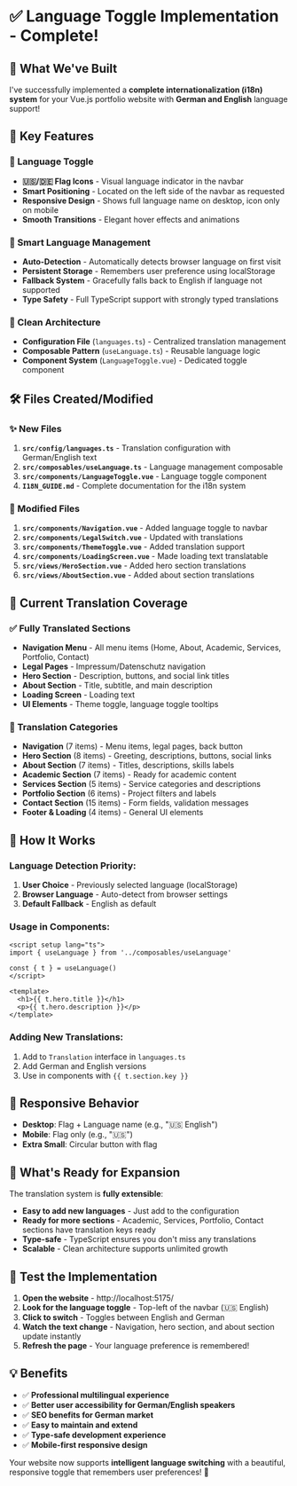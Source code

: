 # ✅ Language Toggle Implementation - Complete!

## 🎯 What We've Built

I've successfully implemented a **complete internationalization (i18n) system** for your Vue.js portfolio website with **German and English** language support!

## 🌟 Key Features

### 🔄 Language Toggle
- **🇺🇸/🇩🇪 Flag Icons** - Visual language indicator in the navbar
- **Smart Positioning** - Located on the left side of the navbar as requested
- **Responsive Design** - Shows full language name on desktop, icon only on mobile
- **Smooth Transitions** - Elegant hover effects and animations

### 🧠 Smart Language Management
- **Auto-Detection** - Automatically detects browser language on first visit
- **Persistent Storage** - Remembers user preference using localStorage
- **Fallback System** - Gracefully falls back to English if language not supported
- **Type Safety** - Full TypeScript support with strongly typed translations

### 📁 Clean Architecture
- **Configuration File** (`languages.ts`) - Centralized translation management
- **Composable Pattern** (`useLanguage.ts`) - Reusable language logic
- **Component System** (`LanguageToggle.vue`) - Dedicated toggle component

## 🛠️ Files Created/Modified

### ✨ New Files
1. **`src/config/languages.ts`** - Translation configuration with German/English text
2. **`src/composables/useLanguage.ts`** - Language management composable
3. **`src/components/LanguageToggle.vue`** - Language toggle component
4. **`I18N_GUIDE.md`** - Complete documentation for the i18n system

### 🔧 Modified Files
1. **`src/components/Navigation.vue`** - Added language toggle to navbar
2. **`src/components/LegalSwitch.vue`** - Updated with translations
3. **`src/components/ThemeToggle.vue`** - Added translation support
4. **`src/components/LoadingScreen.vue`** - Made loading text translatable
5. **`src/views/HeroSection.vue`** - Added hero section translations
6. **`src/views/AboutSection.vue`** - Added about section translations

## 🎨 Current Translation Coverage

### ✅ Fully Translated Sections
- **Navigation Menu** - All menu items (Home, About, Academic, Services, Portfolio, Contact)
- **Legal Pages** - Impressum/Datenschutz navigation
- **Hero Section** - Description, buttons, and social link titles
- **About Section** - Title, subtitle, and main description
- **Loading Screen** - Loading text
- **UI Elements** - Theme toggle, language toggle tooltips

### 📄 Translation Categories
- **Navigation** (7 items) - Menu items, legal pages, back button
- **Hero Section** (8 items) - Greeting, descriptions, buttons, social links
- **About Section** (7 items) - Titles, descriptions, skills labels
- **Academic Section** (7 items) - Ready for academic content
- **Services Section** (5 items) - Service categories and descriptions
- **Portfolio Section** (6 items) - Project filters and labels
- **Contact Section** (15 items) - Form fields, validation messages
- **Footer & Loading** (4 items) - General UI elements

## 🚀 How It Works

### Language Detection Priority:
1. **User Choice** - Previously selected language (localStorage)
2. **Browser Language** - Auto-detect from browser settings
3. **Default Fallback** - English as default

### Usage in Components:
```vue
<script setup lang="ts">
import { useLanguage } from '../composables/useLanguage'

const { t } = useLanguage()
</script>

<template>
  <h1>{{ t.hero.title }}</h1>
  <p>{{ t.hero.description }}</p>
</template>
```

### Adding New Translations:
1. Add to `Translation` interface in `languages.ts`
2. Add German and English versions
3. Use in components with `{{ t.section.key }}`

## 📱 Responsive Behavior

- **Desktop**: Flag + Language name (e.g., "🇺🇸 English")
- **Mobile**: Flag only (e.g., "🇺🇸")
- **Extra Small**: Circular button with flag

## 🔮 What's Ready for Expansion

The translation system is **fully extensible**:

- **Easy to add new languages** - Just add to the configuration
- **Ready for more sections** - Academic, Services, Portfolio, Contact sections have translation keys ready
- **Type-safe** - TypeScript ensures you don't miss any translations
- **Scalable** - Clean architecture supports unlimited growth

## 🎯 Test the Implementation

1. **Open the website** - http://localhost:5175/
2. **Look for the language toggle** - Top-left of the navbar (🇺🇸 English)
3. **Click to switch** - Toggles between English and German
4. **Watch the text change** - Navigation, hero section, and about section update instantly
5. **Refresh the page** - Your language preference is remembered!

## 💡 Benefits

- ✅ **Professional multilingual experience**
- ✅ **Better user accessibility for German/English speakers**
- ✅ **SEO benefits for German market**
- ✅ **Easy to maintain and extend**
- ✅ **Type-safe development experience**
- ✅ **Mobile-first responsive design**

Your website now supports **intelligent language switching** with a beautiful, responsive toggle that remembers user preferences! 🎉
